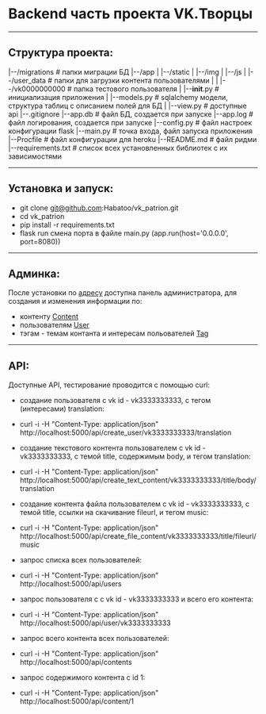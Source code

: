 # Backend часть проекта VK.Творцы
***
## Структура проекта:
|--/migrations # папки миграции БД
|--/app
|   |--/static
|   |--/img
|   |--/js
|   |--/user_data # папки для загрузки контента пользователями
|   |     |--/vk0000000000 # папка тестового пользователя
|   |--__init__.py # инициализация приложения
|   |--models.py # sqlalchemy модели, структура таблиц с описанием полей для БД
|   |--view.py # доступные api 
|--.gitignore
|--app.db # файл БД, создается при запуске
|--app.log # файл логирования, создается при запуске
|--config.py # файл настроек конфигурации flask 
|--main.py # точка входа, файл запуска приложения 
|--Procfile # файл конфигурации для heroku
|--README.md # файл ридми
|--requirements.txt # список всех установленных библиотек с их зависимостями
***
## Установка и запуск:
- git clone git@github.com:Habatoo/vk_patrion.git
- cd vk_patrion
- pip install -r requirements.txt
- flask run
смена порта в файле main.py (app.run(host='0.0.0.0', port=8080))
***
## Админка:
После установки по [адресу](http://localhost:5000/admin) доступна панель администратора, для создания и изменения информации по:
 - контенту [Content](http://localhost:5000/admin/content)
 - пользователям [User](http://localhost:5000/admin/user)
 - тэгам - темам контанта и интересам польователей [Tag](http://localhost:5000/admin/tag)
***
## API:
Доступные API, тестирование проводится с помощью curl:
- создание пользователя c vk id - vk3333333333, с тегом (интересами) translation:
- curl -i -H "Content-Type: application/json" http://localhost:5000/api/create_user/vk3333333333/translation

- создание текстового контента пользователем с vk id - vk3333333333, с темой title, содержимым body, и тегом translation:
- curl -i -H "Content-Type: application/json" http://localhost:5000/api/create_text_content/vk3333333333/title/body/translation

- создание контента файла пользователем с vk id - vk3333333333, с темой title, ссылки на скачивание fileurl, и тегом music:
- curl -i -H "Content-Type: application/json" http://localhost:5000/api/create_file_content/vk3333333333/title/fileurl/music

- запрос списка всех пользователей:
- curl -i -H "Content-Type: application/json" http://localhost:5000/api/users

- запрос пользователя с c vk id - vk3333333333 и всего его контента:
- curl -i -H "Content-Type: application/json" http://localhost:5000/api/user/vk3333333333

- запрос всего контента всех пользователей:
- curl -i -H "Content-Type: application/json" http://localhost:5000/api/contents

- запрос содержимого контента с id 1:
- curl -i -H "Content-Type: application/json" http://localhost:5000/api/content/1
 



